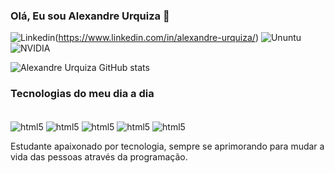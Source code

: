 ### Olá, Eu sou Alexandre Urquiza 👋

![Linkedin](https://img.shields.io/badge/LinkedIn-0077B5?style=for-the-badge&logo=linkedin&logoColor=white)(https://www.linkedin.com/in/alexandre-urquiza/)
![Ununtu](https://img.shields.io/badge/Ubuntu-E95420?style=for-the-badge&logo=ubuntu&logoColor=white)
![NVIDIA](https://img.shields.io/badge/NVIDIA-GTX1650-76B900?style=for-the-badge&logo=nvidia&logoColor=white)

![Alexandre Urquiza GitHub stats](https://github-readme-stats.vercel.app/api?username=urquizafilho&show_icons=true&theme=dracula)

### Tecnologias do meu dia a dia

<div style="display: inline-block"><br>
    <img align="center" alt="html5" src="https://img.shields.io/badge/HTML5-E34F26?style=for-the-badge&logo=html5&logoColor=white">
    <img align="center" alt="html5" src="https://img.shields.io/badge/CSS3-1572B6?style=for-the-badge&logo=css3&logoColor=white">
    <img align="center" alt="html5" src="https://img.shields.io/badge/JavaScript-323330?style=for-the-badge&logo=javascript&logoColor=F7DF1E">
    <img align="center" alt="html5" src="https://img.shields.io/badge/Node.js-43853D?style=for-the-badge&logo=node.js&logoColor=white">
    <img align="center" alt="html5" src="https://img.shields.io/badge/React-20232A?style=for-the-badge&logo=react&logoColor=61DAFB">
</div><br/>

Estudante apaixonado por tecnologia, sempre se aprimorando para mudar a vida das pessoas através da programação.
